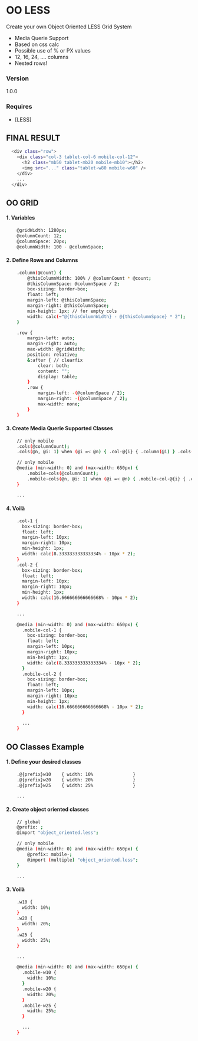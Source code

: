 # OO LESS
Create your own Object Oriented LESS Grid System
- Media Querie Support
- Based on css calc
- Possible use of % or PX values
- 12, 16, 24, .... columns
- Nested rows!

### Version
1.0.0

### Requires

* [LESS]

## FINAL RESULT
```sh
  <div class="row">
    <div class="col-3 tablet-col-6 mobile-col-12">
      <h2 class="mb50 tablet-mb20 mobile-mb10"></h2>
      <img src="..." class="tablet-w80 mobile-w60" />
    </div>
    ...
  </div>
```

## OO GRID
#### 1. Variables
```sh
    @gridWidth: 1280px;
    @columnCount: 12;
    @columnSpace: 20px;
    @columnWidth: 100 - @columnSpace;
```
#### 2. Define Rows and Columns
```sh
    .column(@count) {
        @thisColumnWidth: 100% / @columnCount * @count;
        @thisColumnSpace: @columnSpace / 2;
        box-sizing: border-box;
        float: left;
        margin-left: @thisColumnSpace;
        margin-right: @thisColumnSpace;
        min-height: 1px; // for empty cols
        width: calc(~"@{thisColumnWidth} - @{thisColumnSpace} * 2");
    }

    .row {
        margin-left: auto;
        margin-right: auto;
        max-width: @gridWidth;
        position: relative;
        &:after { // clearfix
            clear: both;
            content: "";
            display: table;
        }
        .row {
            margin-left: -(@columnSpace / 2);
            margin-right: -(@columnSpace / 2);
            max-width: none;
        }
    }
```
#### 3. Create Media Querie Supported Classes
```sh
    // only mobile
    .cols(@columnCount);
    .cols(@n, @i: 1) when (@i =< @n) { .col-@{i} { .column(@i) } .cols(@n, (@i + 1)) }

    // only mobile
    @media (min-width: 0) and (max-width: 650px) {
        .mobile-cols(@columnCount);
        .mobile-cols(@n, @i: 1) when (@i =< @n) { .mobile-col-@{i} { .column(@i) } .mobile-cols(@n, (@i + 1)) }
    }

    ...


```
#### 4. Voilà
```sh
    .col-1 {
      box-sizing: border-box;
      float: left;
      margin-left: 10px;
      margin-right: 10px;
      min-height: 1px;
      width: calc(8.333333333333334% - 10px * 2);
    }
    .col-2 {
      box-sizing: border-box;
      float: left;
      margin-left: 10px;
      margin-right: 10px;
      min-height: 1px;
      width: calc(16.666666666666668% - 10px * 2);
    }

    ...

    @media (min-width: 0) and (max-width: 650px) {
      .mobile-col-1 {
        box-sizing: border-box;
        float: left;
        margin-left: 10px;
        margin-right: 10px;
        min-height: 1px;
        width: calc(8.333333333333334% - 10px * 2);
      }
      .mobile-col-2 {
        box-sizing: border-box;
        float: left;
        margin-left: 10px;
        margin-right: 10px;
        min-height: 1px;
        width: calc(16.666666666666668% - 10px * 2);
      }

      ...
    }
```

## OO Classes Example
#### 1. Define your desired classes

```sh
    .@{prefix}w10    { width: 10%               }
    .@{prefix}w20    { width: 20%               }
    .@{prefix}w25    { width: 25%               }

    ...
```
#### 2. Create object oriented classes 
```sh
    // global
    @prefix: ;
    @import "object_oriented.less";

    // only mobile
    @media (min-width: 0) and (max-width: 650px) {
        @prefix: mobile-;
        @import (multiple) "object_oriented.less";
    }

    ...
```
#### 3. Voilà
```sh
    .w10 {
      width: 10%;
    }
    .w20 {
      width: 20%;
    }
    .w25 {
      width: 25%;
    }

    ...

    @media (min-width: 0) and (max-width: 650px) {
      .mobile-w10 {
        width: 10%;
      }
      .mobile-w20 {
        width: 20%;
      }
      .mobile-w25 {
        width: 25%;
      }

      ...
    }
```
